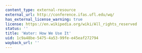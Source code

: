 ```yaml
---
content_type: external-resource
external_url: http://conference.ifas.ufl.edu/wq/
has_external_license_warning: true
license: https://en.wikipedia.org/wiki/All_rights_reserved
status: ''
title: 'Water: How We Use It'
uid: 1c9a48be-5475-4a53-99fe-e45eaf272794
wayback_url: ''
---
```

